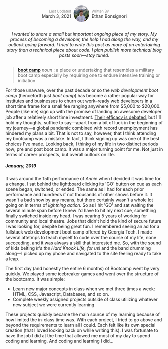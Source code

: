 <div style='display: flex; justify-content: center; align-items: center;'>
  <div style='padding-right: 8px; text-align: right;'>
    <span style='font-size: 0.8em; opacity: 0.5;'>Last Updated</span>
    <br />
    March 3, 2021
  </div>
    <img alt='Profile Pic' src='https://github.com/EthanBonsignori/portfolio/blob/master/src/assets/images/profile_pic.jpg?raw=true' height='auto' width='50' style='border-radius: 50%;' />
  <div style='padding-left: 8px'>
    <span style='font-size: 0.8em; opacity: 0.5;'>Written By</span>
    <br />
    Ethan Bonsignori
  </div>
</div>

<div style='text-align: center; font-style: italic; margin: 30px 0;'>
I wanted to share a small but important ongoing piece of my story. My process of becoming a developer, the help I had along the way, and my outlook going forward. I tried to write this post as more of an entertaining story than a technical piece about code. I plan publish more technical blog posts soon—stay tuned.
</div>

> **[boot camp](https://www.merriam-webster.com/dictionary/boot%20camp)** *noun* : a place or undertaking that resembles a military boot camp especially by requiring one to endure intensive training or initiation

For those unaware, over the past decade or so the *web development boot camp* (henceforth just *boot camp*) has become a rather popular way for institutes and businesses to churn out work–ready web developers in a short time frame for a small fee ranging anywhere from $5,000 to $20,000. People (like me) sign up with the promise of landing an awesome developer job after a relatively short time investment. [Their efficacy is debated](https://www.forbes.com/sites/aswinpranam/2020/02/22/the-case-against-ai-ux-and-coding-bootcamps/), but I'll hold my thoughts, suffice to say—apart from a bit of luck in the beginning of my journey—a global pandemic combined with record unemployment has hindered my plans a bit. That is not to say, however, that I think attending my bootcamp was a mistake. In fact, I think signing up was one of the best choices I've made. Looking back, I thinkg of my life in two distinct periods now; pre and post boot camp. It was a major turning point for me. Not just in terms of career prospects, but overall outlook on life.

##### January, 2019
It was around the 15th performance of *Annie* when I decided it was time for a change. I sat behind the lightboard clicking its 'GO' button on cue as each scene began, switched, or ended. The same as I had for each prior performance and hundreds if not thousands of other shows before it. It wasn't a bad show by any means, but there certainly wasn't a whole lot going on in terms of *lightning action*. So as I hit 'GO' and sat waiting the several minute span before I knew I'd have to hit my next cue, something finally switched inside my head. I was nearing 5 years of working for community and local theatre. Jobs that didn't hold the kind of secure future I was looking for, despite being great fun. I remembered seeing an ad for a fullstack web development boot camp offered by Georgia Tech. I made several attetmps to teach myself to code over the course of my life, none succeeding, and it was always a skill that interested me. So, with the sound of kids belting *It's the Hard Knock Life, for us!* and the band drumming along—I picked up my phone and navigated to the site feeling ready to take a leap.

The first day (and honestly the entire 6 months) of Bootcamp went by very quickly. We played some icebreaker games and went over the structure of the bootcamp. It was simple:
* Learn new major concepts in class when we met three times a week: HTML, CSS, Javascript, Databases, and so on.
* Complete weekly assigned projects outside of class utilizing whatever new subject we were currently learning.

These projects quickly became the main source of my learning because of how limited the in-class time was. With each project, I tried to go above and beyond the requirements to learn all I could. Each felt like its own special creation (that I loved looking back on while writing this). I was fortunate to have the job I did at the time that allowed me most of my day to spend coding and learning. And coding and learning I did...



